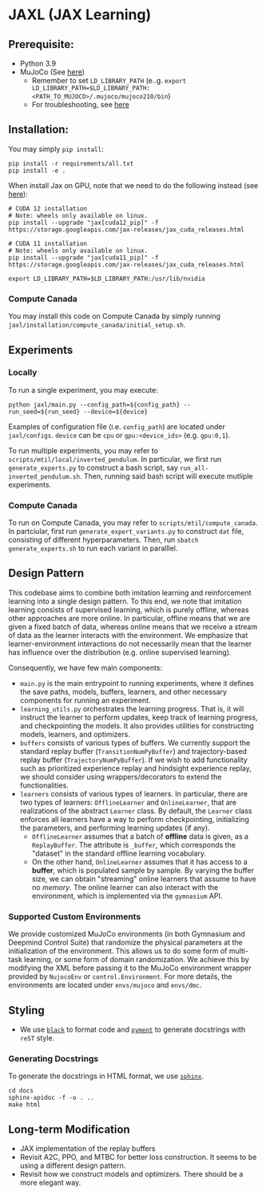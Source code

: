 # JAXL (JAX Learning)
## Prerequisite:
- Python 3.9
- MuJoCo (See [here](https://github.com/openai/mujoco-py#install-mujoco))
  - Remember to set `LD_LIBRARY_PATH` (e..g. `export LD_LIBRARY_PATH=$LD_LIBRARY_PATH:<PATH_TO_MUJOCO>/.mujoco/mujoco210/bin`)
  - For troubleshooting, see [here](https://github.com/openai/mujoco-py#ubuntu-installtion-troubleshooting)

## Installation:
You may simply `pip install`:
```
pip install -r requirements/all.txt
pip install -e .
```

When install Jax on GPU, note that we need to do the following instead (see [here](https://github.com/google/jax#installation)):
```
# CUDA 12 installation
# Note: wheels only available on linux.
pip install --upgrade "jax[cuda12_pip]" -f https://storage.googleapis.com/jax-releases/jax_cuda_releases.html

# CUDA 11 installation
# Note: wheels only available on linux.
pip install --upgrade "jax[cuda11_pip]" -f https://storage.googleapis.com/jax-releases/jax_cuda_releases.html

export LD_LIBRARY_PATH=$LD_LIBRARY_PATH:/usr/lib/nvidia
```

### Compute Canada
You may install this code on Compute Canada by simply running `jaxl/installation/compute_canada/initial_setup.sh`.

## Experiments
### Locally
To run a single experiment, you may execute:
```
python jaxl/main.py --config_path=${config_path} --run_seed=${run_seed} --device=${device}
```
Examples of configuration file (i.e. `config_path`) are located under `jaxl/configs`.
`device` can be `cpu` or `gpu:<device_ids>` (e.g. `gpu:0,1`).

To run multiple experiments, you may refer to `scripts/mtil/local/inverted_pendulum`.
In particular, we first run `generate_experts.py` to construct a bash script, say `run_all-inverted_pendulum.sh`.
Then, running said bash script will execute mutliple experiments.

### Compute Canada
To run on Compute Canada, you may refer to `scripts/mtil/compute_canada`.
In partciular, first run `generate_expert_variants.py` to construct `dat` file, consisting of different hyperparameters.
Then, run `sbatch generate_experts.sh` to run each variant in paralllel.

## Design Pattern
This codebase aims to combine both imitation learning and reinforcement learning into a single design pattern.
To this end, we note that imitation learning consists of supervised learning, which is purely offline, whereas other approaches are more online.
In particular, offline means that we are given a fixed batch of data, whereas online means that we receive a stream of data as the learner interacts with the environment.
We emphasize that learner-environment interactions do not necessarily mean that the learner has influence over the distribution (e.g. online supervised learning).

Consequently, we have few main components:
- `main.py` is the main entrypoint to running experiments, where it defines the save paths, models, buffers, learners, and other necessary components for running an experiment.
- `learning_utils.py` orchestrates the learning progress.
That is, it will instruct the learner to perform updates, keep track of learning progress, and checkpointing the models.
It also provides utilities for constructing models, learners, and optimizers.
- `buffers` consists of various types of buffers.
We currently support the standard replay buffer (`TransitionNumPyBuffer`) and trajectory-based replay buffer (`TrajectoryNumPyBuffer`).
If we wish to add functionality such as prioritized experience replay and hindsight experience replay, we should consider using wrappers/decorators to extend the functionalities.
- `learners` consists of various types of learners.
In particular, there are two types of learners: `OfflineLearner` and `OnlineLearner`, that are realizations of the abstract `Learner` class.
By default, the `Learner` class enforces all learners have a way to perform checkpointing, initializing the parameters, and performing learning updates (if any).
  - `OfflineLearner` assumes that a batch of **offline** data is given, as a `ReplayBuffer`.
  The attribute is `_buffer`, which corresponds the "dataset" in the standard offline learning vocabulary.
  - On the other hand, `OnlineLearner` assumes that it has access to a **buffer**, which is populated sample by sample.
  By varying the buffer size, we can obtain "streaming" online learners that assume to have no *memory*.
  The online learner can also interact with the environment, which is implemented via the `gymnasium` API.

### Supported Custom Environments
We provide customized MuJoCo environments (in both Gymnasium and Deepmind Control Suite) that randomize the physical parameters at the initialization of the environment. This allows us to do some form of multi-task learning, or some form of domain randomization. We achieve this by modifying the XML before passing it to the MuJoCo environment wrapper provided by `NujocoEnv` or `control.Environment`. For more details, the environments are located under `envs/mujoco` and `envs/dmc`.

## Styling
- We use [`black`](https://github.com/psf/black/blob/main/README.md) to format code and [`pyment`](https://github.com/dadadel/pyment/blob/master/README.rst) to generate docstrings with `reST` style.

### Generating Docstrings
To generate the docstrings in HTML format, we use [`sphinx`](https://github.com/sphinx-doc/sphinx).
```
cd docs
sphinx-apidoc -f -o . ..
make html​
```

## Long-term Modification
- JAX implementation of the replay buffers
- Revisit A2C, PPO, and MTBC for better loss construction.
It seems to be using a different design pattern.
- Revisit how we construct models and optimizers.
There should be a more elegant way.
